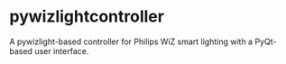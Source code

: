 # pywizlightcontroller
 A pywizlight-based controller for Philips WiZ smart lighting with a PyQt-based user interface. 
